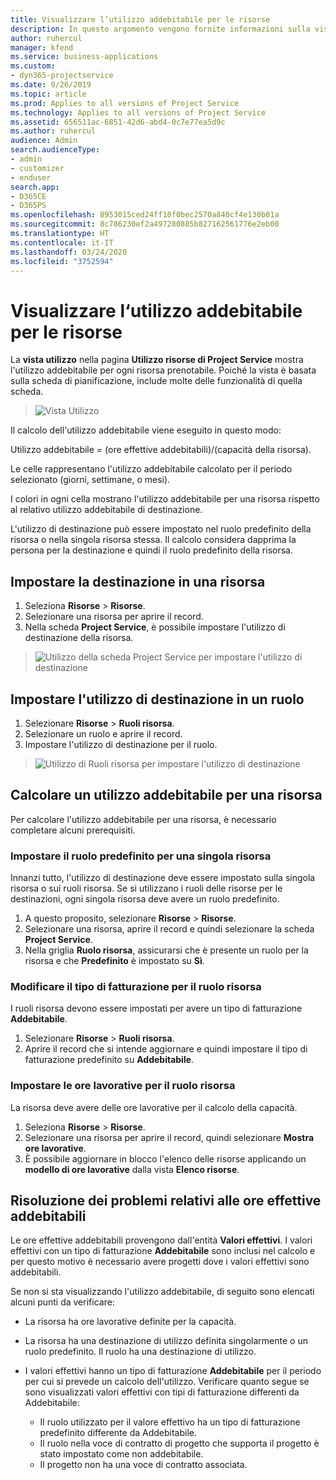 ```yaml
---
title: Visualizzare l‘utilizzo addebitabile per le risorse
description: In questo argomento vengono fornite informazioni sulla vista utilizzo risorse.
author: ruhercul
manager: kfend
ms.service: business-applications
ms.custom:
- dyn365-projectservice
ms.date: 9/26/2019
ms.topic: article
ms.prod: Applies to all versions of Project Service
ms.technology: Applies to all versions of Project Service
ms.assetid: 656511ac-6851-42d6-abd4-0c7e77ea5d9c
ms.author: ruhercul
audience: Admin
search.audienceType:
- admin
- customizer
- enduser
search.app:
- D365CE
- D365PS
ms.openlocfilehash: 8953015ced24ff10f0bec2570a840cf4e130b01a
ms.sourcegitcommit: 8c786230ef2a497280885b827162561776e2eb00
ms.translationtype: HT
ms.contentlocale: it-IT
ms.lasthandoff: 03/24/2020
ms.locfileid: "3752594"
---
```

# <a name="view-chargeable-utilization-for-resources"></a>Visualizzare l‘utilizzo addebitabile per le risorse
 
La **vista utilizzo** nella pagina **Utilizzo risorse di Project Service** mostra l'utilizzo addebitabile per ogni risorsa prenotabile. Poiché la vista è basata sulla scheda di pianificazione, include molte delle funzionalità di quella scheda.

> ![Vista Utilizzo](media/FAQ-utilization-1.png)
 

Il calcolo dell'utilizzo addebitabile viene eseguito in questo modo:

   Utilizzo addebitabile = (ore effettive addebitabili)/(capacità della risorsa).

Le celle rappresentano l'utilizzo addebitabile calcolato per il periodo selezionato (giorni, settimane, o mesi).

I colori in ogni cella mostrano l'utilizzo addebitabile per una risorsa rispetto al relativo utilizzo addebitabile di destinazione. 

L'utilizzo di destinazione può essere impostato nel ruolo predefinito della risorsa o nella singola risorsa stessa. Il calcolo considera dapprima la persona per la destinazione e quindi il ruolo predefinito della risorsa.

## <a name="set-target-on-a-resource"></a>Impostare la destinazione in una risorsa

1. Seleziona **Risorse** \> **Risorse**. 
2. Selezionare una risorsa per aprire il record. 
3. Nella scheda **Project Service**, è possibile impostare l'utilizzo di destinazione della risorsa.

> ![Utilizzo della scheda Project Service per impostare l'utilizzo di destinazione](media/FAQ-utilization-2.png)
 
## <a name="set-target-utilization-on-a-role"></a>Impostare l'utilizzo di destinazione in un ruolo

1. Selezionare **Risorse** \> **Ruoli risorsa**. 
2. Selezionare un ruolo e aprire il record. 
3. Impostare l'utilizzo di destinazione per il ruolo.

> ![Utilizzo di Ruoli risorsa per impostare l'utilizzo di destinazione](media/FAQ-utilization-3.png)
 
## <a name="calculate-chargeable-utilization-for-a-resource"></a>Calcolare un utilizzo addebitabile per una risorsa

Per calcolare l'utilizzo addebitabile per una risorsa, è necessario completare alcuni prerequisiti. 

### <a name="set-default-role-for-individual-resource"></a>Impostare il ruolo predefinito per una singola risorsa

Innanzi tutto, l'utilizzo di destinazione deve essere impostato sulla singola risorsa o sui ruoli risorsa. Se si utilizzano i ruoli delle risorse per le destinazioni, ogni singola risorsa deve avere un ruolo predefinito. 

1. A questo proposito, selezionare **Risorse** \> **Risorse**. 
2. Selezionare una risorsa, aprire il record e quindi selezionare la scheda **Project Service**. 
3. Nella griglia **Ruolo risorsa**, assicurarsi che è presente un ruolo per la risorsa e che **Predefinito** è impostato su **Sì**.
 
### <a name="change-billing-type-for-resource-role"></a>Modificare il tipo di fatturazione per il ruolo risorsa

I ruoli risorsa devono essere impostati per avere un tipo di fatturazione **Addebitabile**. 

1. Selezionare **Risorse** \> **Ruoli risorsa**. 
2. Aprire il record che si intende aggiornare e quindi impostare il tipo di fatturazione predefinito su **Addebitabile**.

### <a name="set-working-hours-for-resource-role"></a>Impostare le ore lavorative per il ruolo risorsa
 
La risorsa deve avere delle ore lavorative per il calcolo della capacità. 

1. Seleziona **Risorse** \> **Risorse**. 
2. Selezionare una risorsa per aprire il record, quindi selezionare **Mostra ore lavorative**. 
3. È possibile aggiornare in blocco l'elenco delle risorse applicando un **modello di ore lavorative** dalla vista **Elenco risorse**.

## <a name="troubleshooting-chargeable-actual-hours"></a>Risoluzione dei problemi relativi alle ore effettive addebitabili

Le ore effettive addebitabili provengono dall'entità **Valori effettivi**. I valori effettivi con un tipo di fatturazione **Addebitabile** sono inclusi nel calcolo e per questo motivo è necessario avere progetti dove i valori effettivi sono addebitabili.

Se non si sta visualizzando l'utilizzo addebitabile, di seguito sono elencati alcuni punti da verificare:

- La risorsa ha ore lavorative definite per la capacità.
- La risorsa ha una destinazione di utilizzo definita singolarmente o un ruolo predefinito. Il ruolo ha una destinazione di utilizzo.
- I valori effettivi hanno un tipo di fatturazione **Addebitabile** per il periodo per cui si prevede un calcolo dell'utilizzo. Verificare quanto segue se sono visualizzati valori effettivi con tipi di fatturazione differenti da Addebitabile:

  - Il ruolo utilizzato per il valore effettivo ha un tipo di fatturazione predefinito differente da Addebitabile.
  - Il ruolo nella voce di contratto di progetto che supporta il progetto è stato impostato come non addebitabile.
  - Il progetto non ha una voce di contratto associata.

